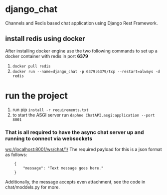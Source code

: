 # django_chat
Channels and Redis based chat application using Django Rest Framework.

## install redis using docker
After installing docker engine use the two following commands to set up a docker container with redis in port **6379**
1. `docker pull redis`
2. `docker run --name=django_chat -p 6379:6379/tcp --restart=always -d redis`

# run the project
 1. run pip `install -r requirements.txt`
 2. to start the ASGI server run `daphne ChatAPI.asgi:application --port 8001`

### That is all required to have the async chat server up and running to connect via websockets 
[ws://localhost:8001/ws/chat/1/](ws://localhost:8001/ws/chat/1/)
The required payload for this is a json format as follows: 
```
    {
        "message": "Text message goes here."
    } 
```
Additionally, the message accepts even attachment, see the code in chat/moddels.py for more.
